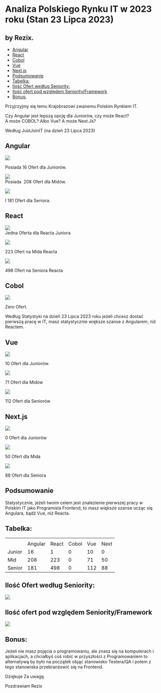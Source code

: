 
# Analiza Polskiego Rynku IT w 2023 roku (Stan 23 Lipca 2023)

## by Rezix.  
  

  - [Angular](#angular)
  - [React](#react)
  - [Cobol](#cobol)
  - [Vue](#vue)
  - [Next.js](#nextjs)
  - [Podsumowanie](#podsumowanie)
  - [Tabelka:](#tabelka)
  - [Ilość Ofert według Seniority:](#ilość-ofert-według-seniority)
  - [Ilość ofert pod względem Seniority/Framework](#ilość-ofert-pod-względem-seniorityframework)
  - [Bonus:](#bonus)


Przyjrzyjmy się temu Krajobrazowi zwanemu Polskim Rynkiem IT.  
  
Czy Angular jest lepszą opcję dla Juniorów, czy może React?  
A może COBOL? Albo Vue? A może Next.Js?  
  

Według JustJoinIT (na dzień 23 Lipca 2023)

## Angular

![](https://lh6.googleusercontent.com/mQTS_IZcvxWaMfwEdCXrfUP7KOgBu0-W9f6KWIhsNw7qws9Db8SNS5-5r9l_dY94DFGWbo-cQGpx3e1xFENVAKkx2UEE45XTyha86LDlOgdru1bl6ZEoWiHNW-LYCKdhL-4srbp6sQwBGVZTjjGawjg)

  

Posiada 16 Ofert dla Juniorów.

  

![](https://lh5.googleusercontent.com/TUOpQ37TiGU4s0YlPukGlJLHQUFofmIx30fPrRl2le2HX863Tp9Xlg_2SB8Hu4_BLWxYen1p89-XGfImFYnhdSyM1j61fvCni5RtT8qPLTPFBwyx4sDeF_gsMbhiGQTaBwovG8WN0x6SLm5xApMOuZ4)  
Posiada  208 Ofert dla Midów.

![](https://lh5.googleusercontent.com/5_5YUNRPjQbtQFnoatnJsNQ64x-RxtYDYDYvdApJFuoO_vVAMIbSgGOcayKd66BJn2qKCkO6wtncizlLlqXHQ6RfOpJqpsLt5mOXGkw300t8JAv5swUJ7lUL95aGQlzcSrihHcZavA5ltWci_TCIsO0)

I 181 Ofert dla Seniora.
  

## React

![](https://lh6.googleusercontent.com/ZQSCxcu4dq-gTJL5onI3rsNhhxKJCbAucNl5AiO-vVL_pxE0_W7-Yc36oI40GQUM0w2fneFJ3w662_fjFyln1jYFbOQWP_66lsH7gP7KjTBFYPK7DKDUVhCDb7XPWRfS-PwhVmIWO0eGfOiBx0kFdQk)  
Jedna Oferta dla Reacta Juniora

  

![](https://lh4.googleusercontent.com/Ocw3gjU74ZIPObXSuCCicJcDKrqdfT5iBxe-U5GFrDkZv79WXf4GD5dPm_ylDXAFHFjZ0lFDL3lRRNfPIooEaPCNGCZY7aGwHyNrrp0U6g4q8vgF9TSqfHglzuXMPnZ0n5QgbYeCQ3Ms0Ujv-hMejow)

223 Ofert na Mida Reacta

  

![](https://lh6.googleusercontent.com/B4iRgH3-RUA6GQgpEpqBYWQq3d2bNs53C2qGTiADWJCom-kULlWaf6JJq-OFhiwTVJC2AMEjrqWhGGJ5Pt-JqnUoxosNltAxoEE2BXB2HyMu273Fl8ltfih_2IvdfSgLRfov-rAh6phLci3Hj9QERiM)

  

498 Ofert na Seniora Reacta

  

## Cobol

![](https://lh6.googleusercontent.com/zrVrsrqLQA0XiRLa-S_CLjDiJcqRPpBKFTfsGoEQ8tVJOaayy2WN4q8dLFZUTugQjOL5nKZb9fOaPtI1HM_AP6J03x6UkwPy3EYzJcJ0t8gKrl1G_qdOJE952FX4LOzrcIMF3-6eGRhrdwwMy_uNNWM)  
  
Zero Ofert.  
  
  
Według Statystyki na dzień 23 Lipca 2023 roku jeżeli chcesz dostać pierwszą pracę w IT, masz statystycznie większe szanse z Angularem, niż Reactem.  
  
  

  

## Vue  
  
![](https://lh3.googleusercontent.com/zSBlU1cBy_x4RKUnmGztDczxd5e5N6k_AgPmpMe1vRt3WUkCe8TJSpRiOMgRPb0VrjaIXM51OprSduMkRrwas8g7_nzvtAN825yg_LcRvqb7Y_DLg7gE5SRZQP0S62uUJ-ogL4YTXNEQGD--4D_Hl50)

  

10 Ofert dla Juniorów.

  

![](https://lh4.googleusercontent.com/dbcv4FmAZx8F6cV-oXvzbBU9xSzR0_MDc_pA56LzuwF0m5ifAkJyV7zCXao_YHNiH9ksi7K-AUj_vCdawd6Az6CRpBA3gRfguZxGIR1aEJlzYC1fvOpvaX2v8i5aTyJRVjlm-1AbfLlgn0_0VFRKcWk)

  

71 Ofert dla Midów

  

![](https://lh4.googleusercontent.com/q9ltIUcZbYQI5Thi0VUu9qMafC69sJJvUbouGFu2DO7ataUrn-SDYenLOF_hARvAua7Z13y8Mepw7O0_noDqlyzZnnsBrrn6GIY3wSeuLOix8iTyRkE5qwZ2sfQexRts9mpgb-UTUnbS0T6OWctX1lc)

  

112 Ofert dla Seniorów

  

## Next.js

  

![](https://lh5.googleusercontent.com/qVWTvWNQ-s9L8vqcf0rhP0NvP2vN4lhIAvIsjPCrDVWExWnbKfVNiXEWmYT0doLsVOgw1DTzhjTOVEh-hkP2dOllLEgV25p79Xd9r3LTFKyp0jUmkRu5E_ZHbUFDDDkJtr-427NK8BzEMBgySluayIM)

  

0 Ofert dla Juniorów

  

![](https://lh3.googleusercontent.com/WIrA0vYuJazzTCSPngKpvkg4JwEO3P-d4g2FAwCUechzVWgbtGYBKHay85-xq_2rMGM-StwkIOqDNA-bjz0sFz2z0rcF_jiNVad1CJmcdmMyddTsnsK4njRDGy_ChZZq-bfSNNcSyBTz4LrEWKN1vLM)

  

50 Ofert dla Mida

  

![](https://lh3.googleusercontent.com/ZlNYcn0YSAuvYIjVc6oxYPZCHhCbFfyzYCul83h7xxTclU1BqhiEh29joitQ5-dB-fgYtMnMLYjvgbxNqDpYRtE82cKupmJP296w3p7HZUctkuVFDXnX6yk_nNmo8GlHrUZ4v_AFGkVA7M9aCSxX9d0)

  

88 Ofert dla Seniora

## Podsumowanie
  
Statystycznie, jeżeli twoim celem jest znalezienie pierwszej pracy w Polskim IT jako Programista Frontend, to masz większe szanse ucząc się Angulara, bądź Vue, niż Reacta.

## Tabelka:

  
|   |   |   |   |   |   |
|---|---|---|---|---|---|
|||||||
||Angular|React|Cobol|Vue|Next|
|Junior|16|1|0|10|0|
|Mid|208|223|0|71|50|
|Senior|181|498|0|112|88|

## Ilość Ofert według Seniority:  
  
![](https://lh5.googleusercontent.com/f2JK5HnIvIKCkQblACtxlTFT0zLb_ph1G4O7dtm8MsfXDTZSxS8a40WqkNV8LQuFXfdFfl6DkCMk8RE7nW3Pu0PAKkBobyqHik8GoKaizBy8zaa_HzeFkLhJddD0n-OsK0qhsnLz8qBgzJriOkzNrtg)  

## Ilość ofert pod względem Seniority/Framework

![](https://lh6.googleusercontent.com/P4C-BFchpOkZqMR0TS_Oyn2KDFDH-luHFefXDqP_kgk722GmUmTJ2oX6xjhEzJOzNuadMMU3mJ7R4GBYTu_xp4j_k0HMOeyBbAJn55TMBD24AX9ROZR5dgrDLns0jcU6MMTO0uz52o5cM_-g_VYbrXg)

## Bonus:  
  

Jeżeli nie masz pojęcia o programowaniu, ale znasz się na komputerach i aplikacjach, a chciałbyś coś robić w przyszłości z Programowaniem to alternatywą by było na początek objąć stanowisko Testera/QA i potem z tego stanowiska przebranżowić się na Frontend.  
  
Dziękuje Za uwagę.  
  
Pozdrawiam Rezix

